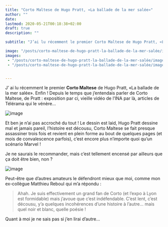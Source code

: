 ```yaml
---
title: "Corto Maltese de Hugo Pratt, «La ballade de la mer salée»"
author: ""
date: 
lastmod: 2020-05-21T00:18:38+02:00
draft: true
description: ""

subtitle: "J’ai lu récemment le premier Corto Maltese de Hugo Pratt, «La ballade de la mer salée». Enfin ! Depuis le temps que j’entendais parler de…"

image: "/posts/corto-maltese-de-hugo-pratt-la-ballade-de-la-mer-salée/images/1.jpeg" 
images:
 - "/posts/corto-maltese-de-hugo-pratt-la-ballade-de-la-mer-salée/images/1.jpeg"
 - "/posts/corto-maltese-de-hugo-pratt-la-ballade-de-la-mer-salée/images/2.png"


---
```


J’
ai lu récemment le premier **Corto Maltese** de Hugo Pratt, «La ballade de la mer salée». Enfin ! Depuis le temps que j’entendais parler de Corto Maltese, de Pratt : exposition par ci, vieille vidéo de l’INA par là, articles de Télérama qui le vénère… 




![image](/posts/corto-maltese-de-hugo-pratt-la-ballade-de-la-mer-salée/images/1.jpeg#layoutTextWidth)



Et ben je n’ai pas accroché du tout ! Le dessin est laid, Hugo Pratt dessine mal et jamais pareil, l’histoire est décousu, Corto Maltese se fait presque assassiner trois fois et revient en plein forme au bout de quelques pages (et mois de convalescence parfois), c’est encore plus n’importe quoi qu’un scénario Marvel !

Je ne saurais le recommander, mais c’est tellement encensé par ailleurs que ça doit être bien, non ?




![image](/posts/corto-maltese-de-hugo-pratt-la-ballade-de-la-mer-salée/images/2.png#layoutTextWidth)



Peut-être que d’autres amateurs le défendront mieux que moi, comme mon ex-collègue Matthieu Reboul qui m’a répondu :
> Ahah. Je suis effectivement un grand fan de Corto (et l’expo à Lyon est formidable) mais j’avoue que c’est indéfendable. C’est lent, c’est décousu, y’a quelques incohérences d’une histoire à l’autre… mais quel noir et blanc, quelle poésie !

Quant à moi je ne sais pas si j’en lirai d’autre…
